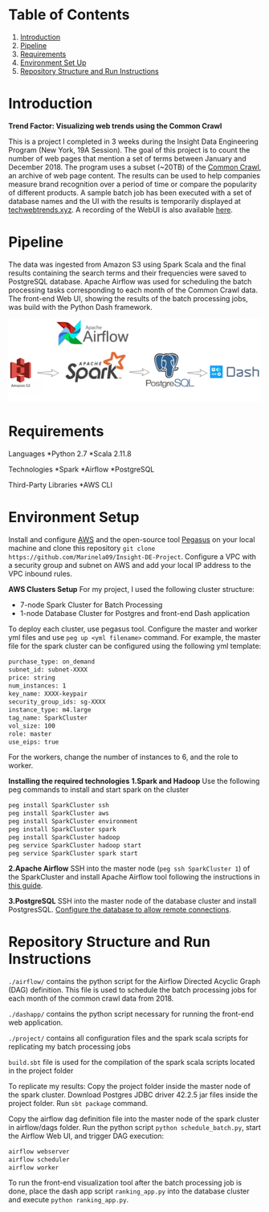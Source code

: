 # Table of Contents 
1. [Introduction](README.md#introduction)
2. [Pipeline](README.md#pipeline)
3. [Requirements](README.md#requirements)
4. [Environment Set Up](README.md#Environment%20Setup)
5. [Repository Structure and Run Instructions](README.md#Repository%20Structure%20and%20Run%20Instructions)


# Introduction
**Trend Factor: Visualizing web trends using the Common Crawl**

This is a project I completed in 3 weeks during the Insight Data Engineering Program (New York, 19A Session). The goal of this project is to count the number of web pages that mention a set of terms between January and December 2018. The program uses a subset (~20TB) of the [Common Crawl](https://commoncrawl.org/), an archive of web page content. The results can be used to help companies measure brand recognition over a period of time or compare the popularity of different products. A sample batch job has been executed with a set of database names and the UI with the results is temporarily displayed at [techwebtrends.xyz](http://techwebtrends.xyz). A recording of the WebUI is also available [here](https://www.youtube.com/watch?v=vcIkcN4rYcI). 

# Pipeline
The data was ingested from Amazon S3 using Spark Scala and the final results containing the search terms and their frequencies were saved to PostgreSQL database. Apache Airflow was used for scheduling the batch processing tasks corresponding to each month of the Common Crawl data. The front-end Web UI, showing the results of the batch processing jobs, was build with the Python Dash framework. 

![alt text](./images/pipeline.png)

# Requirements
Languages 
*Python 2.7
*Scala 2.11.8

Technologies
*Spark
*Airflow 
*PostgreSQL

Third-Party Libraries
*AWS CLI

# Environment Setup
Install and configure [AWS](https://aws.amazon.com/cli/) and the open-source tool [Pegasus](https://github.com/InsightDataScience/pegasus) on your local machine and clone this repository `git clone https://github.com/Marinela09/Insight-DE-Project`. Configure a VPC with a security group and subnet on AWS and add your local IP address to the VPC inbound rules. 

**AWS Clusters Setup**
For my project, I used the following cluster structure: 
* 7-node Spark Cluster for Batch Processing
* 1-node Database Cluster for Postgres and front-end Dash application

To deploy each cluster, use pegasus tool. Configure the master and worker yml files and use `peg up <yml filename>` command. For example, the master file for the spark cluster can be configured using the following yml template: 

```
purchase_type: on_demand
subnet_id: subnet-XXXX
price: string
num_instances: 1
key_name: XXXX-keypair
security_group_ids: sg-XXXX
instance_type: m4.large
tag_name: SparkCluster
vol_size: 100
role: master 
use_eips: true
```

For the workers, change the number of instances to 6, and the role to worker. 


**Installing the required technologies**
**1.Spark and Hadoop**
Use the following peg commands to install and start spark on the cluster

```
peg install SparkCluster ssh
peg install SparkCluster aws
peg install SparkCluster environment
peg install SparkCluster spark
peg install SparkCluster hadoop
peg service SparkCluster hadoop start
peg service SparkCluster spark start
```

**2.Apache Airflow**
SSH into the master node (`peg ssh SparkCluster 1`) of the SparkCluster and install Apache Airflow tool following the instructions in [this guide](https://medium.com/a-r-g-o/installing-apache-airflow-on-ubuntu-aws-6ebac15db211). 


**3.PostgreSQL**
SSH into the master node of the database cluster and install PostgresSQL. [Configure the database to allow remote connections](https://blog.bigbinary.com/2016/01/23/configure-postgresql-to-allow-remote-connection.html).


# Repository Structure and Run Instructions

`./airflow/` contains the python script for the Airflow Directed Acyclic Graph (DAG) definition. This file is used to schedule the batch processing jobs for each month of the common crawl data from 2018. 

`./dashapp/` contains the python script necessary for running the front-end web application. 

`./project/` contains all configuration files and the spark scala scripts for replicating my batch processing jobs

`build.sbt` file is used for the compilation of the spark scala scripts located in the project folder


To replicate my results: 
Copy the project folder inside the master node of the spark cluster. Download Postgres JDBC driver 42.2.5 jar files inside the project folder. Run `sbt package` command. 

Copy the airflow dag definition file into the master node of the spark cluster in airflow/dags folder. Run the python script `python schedule_batch.py`, start the Airflow Web UI, and trigger DAG execution: 
```
airflow webserver
airflow scheduler
airflow worker
```
To run the front-end visualization tool after the batch processing job is done, place the dash app script `ranking_app.py` into the database cluster and execute `python ranking_app.py`.















